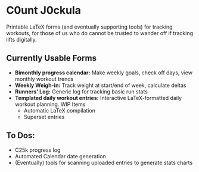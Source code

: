 # C0unt J0ckula

Printable LaTeX forms (and eventually supporting tools) for tracking workouts, for those of us who do cannot be trusted to wander off if tracking lifts digitally.

## Currently Usable Forms
* **Bimonthly progress calendar:** Make weekly goals, check off days, view monthly workout trends
* **Weekly Weigh-in:** Track weight at start/end of week, calculate deltas
* **Runners' Log:** Generic log for tracking basic run stats
* **Templated daily workout entries:** Interactive LaTeX-formatted daily workout planning. WIP Items
    * Automatic LaTeX compilation
    * Superset entries

## To Dos:
* C25k progress log
* Automated Calendar date generation
* (Eventually) tools for scanning uploaded entries to generate stats charts
